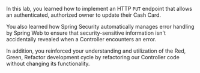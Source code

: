 In this lab, you learned how to implement an HTTP `PUT` endpoint that allows an authenticated, authorized owner to update their Cash Card.

You also learned how Spring Security automatically manages error handling by Spring Web to ensure that security-sensitive information isn't accidentally revealed when a Controller encounters an error.

In addition, you reinforced your understanding and utilization of the Red, Green, Refactor development cycle by refactoring our Controller code without changing its functionality.
